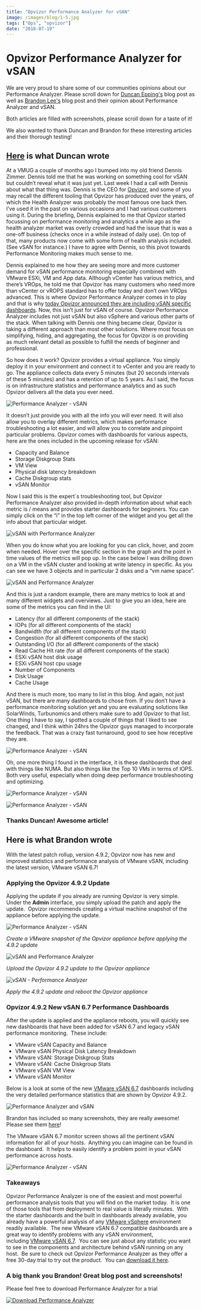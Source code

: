 ```yaml
---
title: "Opvizor Performance Analyzer for vSAN"
image: /images/blog/1-5.jpg
tags: ["Ops", "opvizor"]
date: "2018-07-19"
---
```


# Opvizor Performance Analyzer for vSAN

We are very proud to share some of our communities opinions about our Performance Analyzer. Please scroll down for [Duncan Epping's](http://twitter.com/duncanyb) blog post as well as [Brandon Lee's](https://www.virtualizationhowto.com/) blog post and their opinion about Performance Analyzer and vSAN.

Both articles are filled with screenshots, please scroll down for a taste of it!

We also wanted to thank Duncan and Brandon for these interesting articles and their thorough testing! 

## [Here](http://www.yellow-bricks.com/2018/07/10/opvizor-performance-analyzer/) is what Duncan wrote

At a VMUG a couple of months ago I bumped into my old friend Dennis Zimmer. Dennis told me that he was working on something cool for vSAN but couldn’t reveal what it was just yet. Last week I had a call with Dennis about what that thing was. Dennis is the CEO for [Opvizor](https://www.opvizor.com/), and some of you may recall the different tooling that Opvizor has produced over the years, of which the Health Analyzer was probably the most famous one back then. I’ve used it in the past on various occasions and I had various customers using it. During the briefing, Dennis explained to me that Opvizor started focussing on performance monitoring and analytics a while ago as the health analyzer market was overly crowded and had the issue that is was a one-off business (checks once in a while instead of daily use). On top of that, many products now come with some form of health analysis included. (See vSAN for instance.) I have to agree with Dennis, so this pivot towards Performance Monitoring makes much sense to me.

Dennis explained to me how they are seeing more and more customer demand for vSAN performance monitoring especially combined with VMware ESXi, VM and App data. Although vCenter has various metrics, and there’s VROps, he told me that Opvizor has many customers who need more than vCenter or vROPS standard has to offer today and don’t own VROps advanced. This is where Opvizor Performance Analyzer comes in to play and that is why [today Opvizor announced they are including vSAN specific dashboards](https://www.opvizor.com/new-vmware-vsan-monitoring-and-performance-troubleshooting-extension). Now, this isn’t just for vSAN of course. Opvizor Performance Analyzer includes not just vSAN but also vSphere and various other parts of the stack. When talking with Dennis one thing became clear, Opvizor is taking a different approach than most other solutions. Where most focus on simplifying, hiding, and aggregating, the focus for Opvizor is on providing as much relevant detail as possible to fulfill the needs of beginner and professional.

So how does it work? Opvizor provides a virtual appliance. You simply deploy it in your environment and connect it to vCenter and you are ready to go. The appliance collects data every 5 minutes (but 20 seconds intervals of these 5 minutes) and has a retention of up to 5 years. As I said, the focus is on infrastructure statistics and performance analytics and as such Opvizor delivers all the data you ever need.

![Performance Analyzer - vSAN](/images/blog/1-5.jpg)

It doesn’t just provide you with all the info you will ever need. It will also allow you to overlay different metrics, which makes performance troubleshooting a lot easier, and will allow you to correlate and pinpoint particular problems. Opvizor comes with dashboards for various aspects, here are the ones included in the upcoming release for vSAN:

- Capacity and Balance
- Storage Diskgroup Stats
- VM View
- Physical disk latency breakdown
- Cache Diskgroup stats
- vSAN Monitor

Now I said this is the expert´s troubleshooting tool, but Opvizor Performance Analyzer also provided in-depth information about what each metric is / means and provides starter dashboards for beginners. You can simply click on the “i” in the top left corner of the widget and you get all the info about that particular widget.

![vSAN with Performance Analyzer](/images/blog/2-4.jpg)

When you do know what you are looking for you can click, hover, and zoom when needed. Hover over the specific section in the graph and the point in time values of the metrics will pop up. In the case below I was drilling down on a VM in the vSAN cluster and looking at write latency in specific. As you can see we have 3 objects and in particular 2 disks and a “vm name space”.

![vSAN and Performance Analyzer](/images/blog/3-4.jpg)

And this is just a random example, there are many metrics to look at and many different widgets and overviews. Just to give you an idea, here are some of the metrics you can find in the UI:

- Latency (for all different components of the stack)
- IOPs (for all different components of the stack)
- Bandwidth (for all different components of the stack)
- Congestion (for all different components of the stack)
- Outstanding I/O (for all different components of the stack)
- Read Cache Hit rate (for all different components of the stack)
- ESXi vSAN host disk usage
- ESXi vSAN host cpu usage
- Number of Components
- Disk Usage
- Cache Usage

And there is much more, too many to list in this blog. And again, not just vSAN, but there are many dashboards to chose from. If you don’t have a performance monitoring solution yet and you are evaluating solutions like SolarWinds, Turbunomics and others make sure to add Opvizor to that list. One thing I have to say, I spotted a couple of things that I liked to see changed, and I think within 24hrs the Opvizor guys managed to incorporate the feedback. That was a crazy fast turnaround, good to see how receptive they are.

![Performance Analyzer - vSAN](/images/blog/4-3.jpg)

Oh, one more thing I found in the interface, it is these dashboards that deal with things like NUMA. But also things like the Top 10 VMs in terms of IOPS. Both very useful, especially when doing deep performance troubleshooting and optimizing.

![Performance Analyzer - vSAN](/images/blog/5-3.jpg)

![Performance Analyzer - vSAN](/images/blog/6-2.jpg)

### Thanks Duncan! Awesome article!

## Here is what Brandon wrote

With the latest patch rollup, version 4.9.2, Opvizor now has new and improved statistics and performance analysis of VMware vSAN, including the latest version, VMware vSAN 6.7!

### Applying the Opvizor 4.9.2 Update

Applying the update if you already are running Opvizor is very simple.  Under the **Admin** interface, you simply upload the patch and apply the update.  Opvizor recommends creating a virtual machine snapshot of the appliance before applying the update.

![Performance Analyzer - vSAN](/images/blog/1-3.png)

_Create a VMware snapshot of the Opvizor appliance before applying the 4.9.2 update_

![vSAN and Performance Analyzer](/images/blog/2-3.png)

_Upload the Opvizor 4.9.2 update to the Opvizor appliance_

_![vSAN - Performance Analyzer](/images/blog/3-3.png)_

_Apply the 4.9.2 update and reboot the Opvizor appliance_

### Opvizor 4.9.2 New vSAN 6.7 Performance Dashboards

After the update is applied and the appliance reboots, you will quickly see new dashboards that have been added for vSAN 6.7 and legacy vSAN performance monitoring.  These include:

- VMware vSAN Capacity and Balance
- VMware vSAN Physical Disk Latency Breakdown
- VMware vSAN: Storage Diskgroup Stats
- VMware vSAN: Cache Diskgroup Stats
- VMware vSAN VM View
- VMware vSAN Monitor

Below is a look at some of the new [VMware vSAN 6.7](https://www.virtualizationhowto.com/2018/07/replace-or-change-vmware-vsan-witness-host-with-vsphere-6-7-appliance/) dashboards including the very detailed performance statistics that are shown by Opvizor 4.9.2.

![Performance Analyzer and vSAN](/images/blog/4.png)

Brandon has included so many screenshots, they are really awesome! Please see them [here](https://www.virtualizationhowto.com/2018/07/opvizor-performance-analyzer-new-vsan-6-7-performance-analysis/)!

The VMware vSAN 6.7 monitor screen shows all the pertinent vSAN information for all of your hosts.  Anything you can imagine can be found in the dashboard.  It helps to easily identify a problem point in your vSAN performance across hosts.

![Performance Analyzer - vSAN](/images/blog/5-1.png)

### Takeaways

Opvizor Performance Analyzer is one of the easiest and most powerful performance analysis tools that you will find on the market today.  It is one of those tools that from deployment to real value is literally minutes.  With the starter dashboards and the built in dashboards already available, you already have a powerful analysis of any [VMware vSphere](https://www.virtualizationhowto.com/2018/07/vmware-vsphere-6-7-new-performance-improvements/) environment readily available.  The new VMware vSAN 6.7 compatible dashboards are a great way to identify problems with any vSAN environment, including [VMware vSAN 6.7](https://www.virtualizationhowto.com/2018/04/configuring-vmware-esxi-6-7-quick-boot-and-html5-vsphere-update-manager-vum/).  You can see just about any statistic you want to see in the components and architecture behind vSAN running on any host.  Be sure to check out Opvizor Performance Analyzer as they offer a free 30-day trial to try out the product.  You can [download it here](https://www.opvizor.com/).

### A big thank you Brandon! Great blog post and screenshots! 

Please feel free to download Performance Analyzer for a trial

[![Download Performance Analyzer](/images/blog/button_download-performance-analyzer-6-360x41-4.png)](https://www.opvizor.com/)
